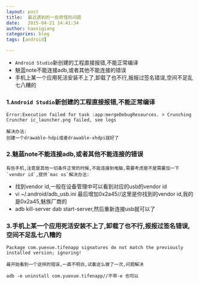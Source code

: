 ```yaml
---
layout: post
title:  最近遇到的一些奇怪的问题
date:   2015-04-21 14:41:34
author: haoxiqiang
categories: blog
tags: [android]

---
```

* `Android Studio`新创建的工程直接报错,不能正常编译
* 魅蓝note不能连接adb,或者其他不能连接的错误
* 手机上某一个应用死活安装不上了,卸载了也不行,报报过签名错误,空间不足乱七八糟的
<!-- more -->

### 1.`Android Studio`新创建的工程直接报错,不能正常编译

	Error:Execution failed for task :app:mergeDebugResources. > Crunching Cruncher ic_launcher.png failed, see logs

	解决办法:
	创建一个drawable-hdpi或者drawable-xhdpi就好了
	
### 2.魅蓝note不能连接adb,或者其他不能连接的错误
	有些手机,注意是其他一切条件正常的时候,不能连接到电脑,需要考虑是不是需要加一下`vendor id`,提供`mac os`解决办法:
	
* 找到vendor id,一般在设备管理中可以看到对应的usb的vendor id
* vi ~/.android/adb_usb.ini 最后增加0x2a45//这里是你找到的vendor id,我的是0x2a45,魅族厂商的
* adb kill-server dab start-server,然后重新连接usb就可以了

### 3.手机上某一个应用死活安装不上了,卸载了也不行,报报过签名错误,空间不足乱七八糟的

	Package com.yuexue.tifenapp signatures do not match the previously installed version; ignoring!

	最开始看到一个这样的错误,一直不明白,试着这么做了一次,问题解决

	adb -e uninstall com.yuexue.tifenapp//不带-e 也可以
